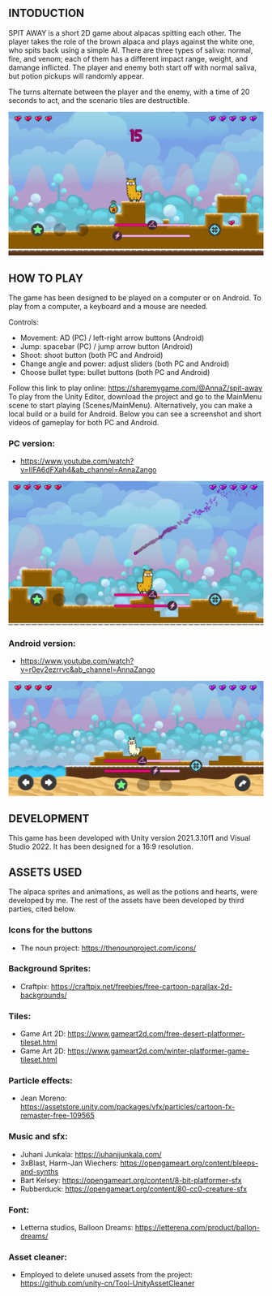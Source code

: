## INTODUCTION

SPIT AWAY is a short 2D game about alpacas spitting each other. The player takes the role of the brown alpaca and plays against the white one, who spits back using a simple AI. There are three types of saliva: normal, fire, and venom; each of them has a different impact range, weight, and damange inflicted. The player and enemy both start off with normal saliva, but potion pickups will randomly appear. 

The turns alternate between the player and the enemy, with a time of 20 seconds to act, and the scenario tiles are destructible. 

![Screenshot](/Images/Screenshot_pc1.jpg)

## HOW TO PLAY

The game has been designed to be played on a computer or on Android. To play from a computer, a keyboard and a mouse are needed. 

Controls:

- Movement: AD (PC) / left-right arrow buttons (Android)
- Jump: spacebar (PC) / jump arrow button (Android)
- Shoot: shoot button (both PC and Android)
- Change angle and power: adjust sliders (both PC and Android)
- Choose bullet type: bullet buttons (both PC and Android)

Follow this link to play online: 
https://sharemygame.com/@AnnaZ/spit-away
To play from the Unity Editor, download the project and go to the MainMenu scene to start playing (Scenes/MainMenu). Alternatively, you can make a local build or a build for Android. 
Below you can see a screenshot and short videos of gameplay for both PC and Android.

### PC version:
- https://www.youtube.com/watch?v=IIFA6dFXah4&ab_channel=AnnaZango

![Screenshot](/Images/Screenshot_pc4.jpg)

### Android version:
- https://www.youtube.com/watch?v=r0ev2ezrrvc&ab_channel=AnnaZango 

![Screenshot](/Images/Screenshot_Android.jpeg)

## DEVELOPMENT

This game has been developed with Unity version 2021.3.10f1 and Visual Studio 2022. It has been designed for a 16:9 resolution.


## ASSETS USED

The alpaca sprites and animations, as well as the potions and hearts, were developed by me. The rest of the assets have been developed by third parties, cited below.

### Icons for the buttons
- The noun project: https://thenounproject.com/icons/

### Background Sprites:
- Craftpix: https://craftpix.net/freebies/free-cartoon-parallax-2d-backgrounds/

### Tiles:
- Game Art 2D: https://www.gameart2d.com/free-desert-platformer-tileset.html
- Game Art 2D: https://www.gameart2d.com/winter-platformer-game-tileset.html

### Particle effects:
- Jean Moreno: https://assetstore.unity.com/packages/vfx/particles/cartoon-fx-remaster-free-109565

### Music and sfx:
- Juhani Junkala: https://juhanijunkala.com/ 
- 3xBlast, Harm-Jan Wiechers: https://opengameart.org/content/bleeps-and-synths
- Bart Kelsey: https://opengameart.org/content/8-bit-platformer-sfx
- Rubberduck: https://opengameart.org/content/80-cc0-creature-sfx 

### Font:
- Letterna studios, Balloon Dreams: https://letterena.com/product/ballon-dreams/

### Asset cleaner:
- Employed to delete unused assets from the project: 
https://github.com/unity-cn/Tool-UnityAssetCleaner
